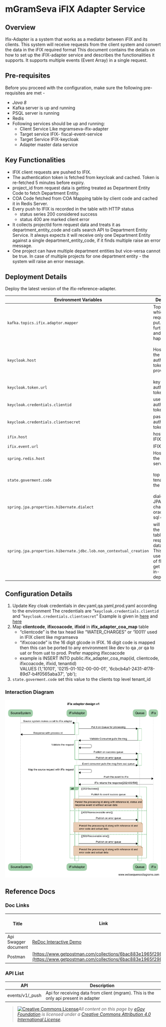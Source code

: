 # mGramSeva iFIX Adapter Service

## Overview <a href="#overview" id="overview"></a>

Ifix-Adapter is a system that works as a mediator between iFIX and its clients. This system will receive requests from the client system and convert the data in the iFIX required format This document contains the details on how to set up the iFIX-adapter service and describes the functionalities it supports. It supports multiple events (Event Array) in a single request.

## Pre-requisites <a href="#pre-requisites." id="pre-requisites."></a>

Before you proceed with the configuration, make sure the following pre-requisites are met -

* _Java 8_
* Kafka server is up and running
* PSQL server is running
* Redis
* Following services should be up and running:
  * Client Service Like mgramseva-ifix-adapter
  * Target service IFIX- fiscal-event-service
  * Target Service IFIX-keycloak
  * Adapter master data service

## Key Functionalities <a href="#key-functionalities" id="key-functionalities"></a>

* IFIX client requests are pushed to IFIX.
* The authentication token is fetched from keycloak and cached. Token is re-fetched 5 minutes before expiry.
* project\_id from request data is getting treated as Department Entity Code to fetch Department Entity.
* COA Code fetched from COA Mapping table by client code and cached it in Redis Server.
* Every push to IFIX is recorded in the table with HTTP status
  * status series 200 considered success
  * status 400 are marked client error
* It collects projectId form request data and treats it as department\_entity\_code and calls search API to Department Entity Service. It always expects it will receive only one Department Entity against a single department\_entity\_code, if it finds multiple raise an error message.
* One project can have multiple department entities but vice-versa cannot be true. In case of multiple projects for one department entity - the system will raise an error message.

## Deployment Details <a href="#deployment-details" id="deployment-details"></a>

Deploy the latest version of the ifix-reference-adapter.

| **Environment Variables**                                          | **Description**                                                                                                                     |
| ------------------------------------------------------------------ | ----------------------------------------------------------------------------------------------------------------------------------- |
| `kafka.topics.ifix.adaptor.mapper`                                 | Topic in which client requests are put. From this further listen and posting happens                                                |
| `keycloak.host`                                                    | <p>Host name of the key cloak authentication token provider</p><p> </p>                                                             |
| `keycloak.token.url`                                               | key cloak authentication token url                                                                                                  |
| `keycloak.credentials.clientid`                                    | userid of for authentication token                                                                                                  |
| `keycloak.credentials.clientsecret`                                | password for authentication token                                                                                                   |
| `ifix.host`                                                        | host name of IFIX server                                                                                                            |
| `ifix.event.url`                                                   | IFIX post URL                                                                                                                       |
| `spring.redis.host`                                                | Host name of the redis server                                                                                                       |
| `state.goverment.code`                                             | <p>top level tenant id of the client</p><p> </p>                                                                                    |
| `spring.jpa.properties.hibernate.dialect`                          | dialect for JPA. you can change this to oracle or my sql etc                                                                        |
| `spring.jpa.properties.hibernate.jdbc.lob.non_contextual_creation` | will generate the required tables in the respective database . This feature is used instead of flyway to get database in-dependency |

## Configuration Details <a href="#configuration-details" id="configuration-details"></a>

1. Update Key cloak credentials in dev.yaml,qa.yaml,prod.yaml according to the environment The credentials are “`keycloak.credentials.clientid` and “`keycloak.credentials.clientsecret`” Example is given in [here](https://github.com/egovernments/iFix-DevOps/blob/27c67ad236f06ad2e6a139c4d59111db184f8705/deploy-as-code/helm/environments/mgramseva-qa.yaml#L224) and [here](https://github.com/egovernments/iFix-DevOps/blob/27c67ad236f06ad2e6a139c4d59111db184f8705/deploy-as-code/helm/environments/mgramseva-qa-secrets.yaml#L65)
2. Map **clientcode**, **ifixcoacode**, **ifixid** in **ifix\_adapter\_coa\_map** table
   * “clientcode” is the tax head like “WATER\_CHARGES” or ‘10011’ used in IFIX client like mgramseva
   * “ifixcoacode” is the 16 digit glcode in IFIX. 16 digit code is mapped then this can be ported to any environment like dev to qa ,or qa to uat or from uat to prod. Prefer mapping ifixcoacode
   * example is INSERT INTO public.ifix\_adapter\_coa\_map(id, clientcode, ifixcoacode, ifixid, tenantid)\
     VALUES (1,'10101', '0215-01-102-00-00-01', '6cbcb4a1-2431-4f78-89d7-b4f0565aba37', 'pb');
3. `state.goverment.code` set this value to the clients top level tenant\_id

### Interaction Diagram <a href="#interaction-diagram" id="interaction-diagram"></a>

![](../../../.gitbook/assets/image-20210906-060851.png)

## &#x20;Reference Docs

### Doc Links <a href="#doc-links" id="doc-links"></a>

| <h4 id="title"><strong>Title</strong> </h4> | **Link**                                                                                                                                                                                              |
| ------------------------------------------- | ----------------------------------------------------------------------------------------------------------------------------------------------------------------------------------------------------- |
| Api Swagger document                        | <p><a href="https://redocly.github.io/redoc/?url=https://raw.githubusercontent.com/misdwss/iFix-Dev/master/reference-adapter/iFix-adapter-v1.0.yaml#tag/Event">ReDoc Interactive Demo</a></p><p> </p> |
| Postman                                     | [https://www.getpostman.com/collections/6bac883e1965f298e96b](https://www.getpostman.com/collections/6bac883e1965f298e96b)                                                                            |

### API List

| **API**          | **Description**                                                                     |
| ---------------- | ----------------------------------------------------------------------------------- |
| events/v1/\_push | Api for receiving data from client (mgram). This is the only api present in adapter |

&#x20;

> [![Creative Commons License](https://i.creativecommons.org/l/by/4.0/80x15.png)_​_](http://creativecommons.org/licenses/by/4.0/)_All content on this page by_ [_eGov Foundation_](https://egov.org.in/) _is licensed under a_ [_Creative Commons Attribution 4.0 International License_](http://creativecommons.org/licenses/by/4.0/)_._
